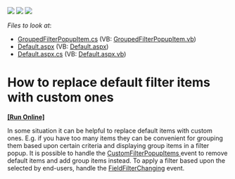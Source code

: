 <!-- default badges list -->
![](https://img.shields.io/endpoint?url=https://codecentral.devexpress.com/api/v1/VersionRange/128577737/11.2.5%2B)
[![](https://img.shields.io/badge/Open_in_DevExpress_Support_Center-FF7200?style=flat-square&logo=DevExpress&logoColor=white)](https://supportcenter.devexpress.com/ticket/details/E3658)
[![](https://img.shields.io/badge/📖_How_to_use_DevExpress_Examples-e9f6fc?style=flat-square)](https://docs.devexpress.com/GeneralInformation/403183)
<!-- default badges end -->
<!-- default file list -->
*Files to look at*:

* [GroupedFilterPopupItem.cs](./CS/WebSite/App_Code/GroupedFilterPopupItem.cs) (VB: [GroupedFilterPopupItem.vb](./VB/WebSite/App_Code/GroupedFilterPopupItem.vb))
* [Default.aspx](./CS/WebSite/Default.aspx) (VB: [Default.aspx](./VB/WebSite/Default.aspx))
* [Default.aspx.cs](./CS/WebSite/Default.aspx.cs) (VB: [Default.aspx.vb](./VB/WebSite/Default.aspx.vb))
<!-- default file list end -->
# How to replace default filter items with custom ones
<!-- run online -->
**[[Run Online]](https://codecentral.devexpress.com/e3658/)**
<!-- run online end -->


<p>In some situation it can be helpful to replace default items with custom ones. E.g. if you have too many items they can be convenient for grouping them based upon certain criteria and displaying group items in a filter popup. It is possible to handle the <a href="http://documentation.devexpress.com/#AspNet/DevExpressWebASPxPivotGridASPxPivotGrid_CustomFilterPopupItemstopic">CustomFilterPopupItems </a> event to remove default items and add group items instead. To apply a filter based upon the selected by end-users, handle the <a href="http://documentation.devexpress.com/#AspNet/DevExpressWebASPxPivotGridASPxPivotGrid_FieldFilterChangingtopic">FieldFilterChanging</a> event.</p>

<br/>


